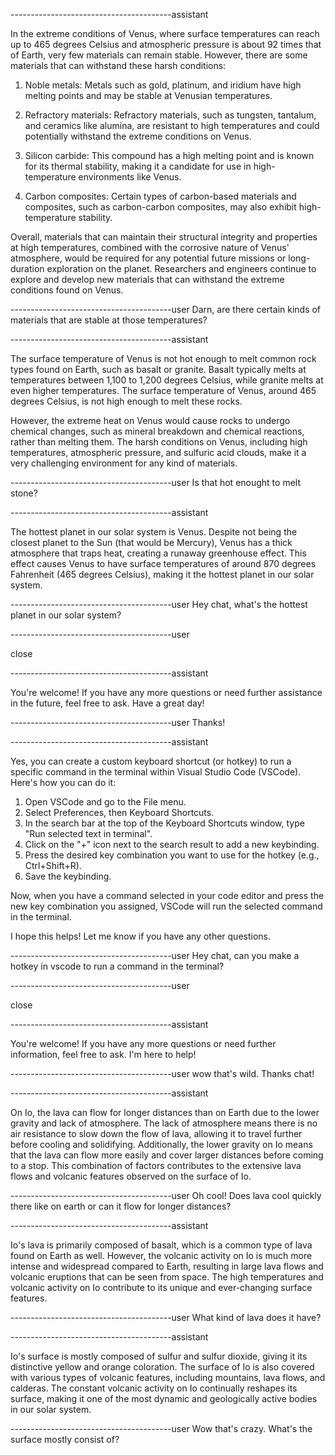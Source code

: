 

----------------------------------------assistant


In the extreme conditions of Venus, where surface temperatures can reach up to 465 degrees Celsius and atmospheric pressure is about 92 times that of Earth, very few materials can remain stable. However, there are some materials that can withstand these harsh conditions:

1. Noble metals: Metals such as gold, platinum, and iridium have high melting points and may be stable at Venusian temperatures.

2. Refractory materials: Refractory materials, such as tungsten, tantalum, and ceramics like alumina, are resistant to high temperatures and could potentially withstand the extreme conditions on Venus.

3. Silicon carbide: This compound has a high melting point and is known for its thermal stability, making it a candidate for use in high-temperature environments like Venus.

4. Carbon composites: Certain types of carbon-based materials and composites, such as carbon-carbon composites, may also exhibit high-temperature stability.

Overall, materials that can maintain their structural integrity and properties at high temperatures, combined with the corrosive nature of Venus' atmosphere, would be required for any potential future missions or long-duration exploration on the planet. Researchers and engineers continue to explore and develop new materials that can withstand the extreme conditions found on Venus.

----------------------------------------user
Darn, are there certain kinds of materials that are stable at those temperatures?

----------------------------------------assistant


The surface temperature of Venus is not hot enough to melt common rock types found on Earth, such as basalt or granite. Basalt typically melts at temperatures between 1,100 to 1,200 degrees Celsius, while granite melts at even higher temperatures. The surface temperature of Venus, around 465 degrees Celsius, is not high enough to melt these rocks.

However, the extreme heat on Venus would cause rocks to undergo chemical changes, such as mineral breakdown and chemical reactions, rather than melting them. The harsh conditions on Venus, including high temperatures, atmospheric pressure, and sulfuric acid clouds, make it a very challenging environment for any kind of materials.

----------------------------------------user
Is that hot enought to melt stone?

----------------------------------------assistant


The hottest planet in our solar system is Venus. Despite not being the closest planet to the Sun (that would be Mercury), Venus has a thick atmosphere that traps heat, creating a runaway greenhouse effect. This effect causes Venus to have surface temperatures of around 870 degrees Fahrenheit (465 degrees Celsius), making it the hottest planet in our solar system.

----------------------------------------user
Hey chat, what's the hottest planet in our solar system?

----------------------------------------user

close

----------------------------------------assistant


You're welcome! If you have any more questions or need further assistance in the future, feel free to ask. Have a great day!

----------------------------------------user
Thanks!

----------------------------------------assistant


Yes, you can create a custom keyboard shortcut (or hotkey) to run a specific command in the terminal within Visual Studio Code (VSCode). Here's how you can do it:

1. Open VSCode and go to the File menu.
2. Select Preferences, then Keyboard Shortcuts.
3. In the search bar at the top of the Keyboard Shortcuts window, type "Run selected text in terminal".
4. Click on the "+" icon next to the search result to add a new keybinding.
5. Press the desired key combination you want to use for the hotkey (e.g., Ctrl+Shift+R).
6. Save the keybinding.

Now, when you have a command selected in your code editor and press the new key combination you assigned, VSCode will run the selected command in the terminal.

I hope this helps! Let me know if you have any other questions.

----------------------------------------user
Hey chat, can you make a hotkey in vscode to run a command in the terminal?

----------------------------------------user

close

----------------------------------------assistant


You're welcome! If you have any more questions or need further information, feel free to ask. I'm here to help!

----------------------------------------user
wow that's wild. Thanks chat!

----------------------------------------assistant


On Io, the lava can flow for longer distances than on Earth due to the lower gravity and lack of atmosphere. The lack of atmosphere means there is no air resistance to slow down the flow of lava, allowing it to travel further before cooling and solidifying. Additionally, the lower gravity on Io means that the lava can flow more easily and cover larger distances before coming to a stop. This combination of factors contributes to the extensive lava flows and volcanic features observed on the surface of Io.

----------------------------------------user
Oh cool! Does lava cool quickly there like on earth or can it flow for longer distances?

----------------------------------------assistant


Io's lava is primarily composed of basalt, which is a common type of lava found on Earth as well. However, the volcanic activity on Io is much more intense and widespread compared to Earth, resulting in large lava flows and volcanic eruptions that can be seen from space. The high temperatures and volcanic activity on Io contribute to its unique and ever-changing surface features.

----------------------------------------user
What kind of lava does it have?

----------------------------------------assistant


Io's surface is mostly composed of sulfur and sulfur dioxide, giving it its distinctive yellow and orange coloration. The surface of Io is also covered with various types of volcanic features, including mountains, lava flows, and calderas. The constant volcanic activity on Io continually reshapes its surface, making it one of the most dynamic and geologically active bodies in our solar system.

----------------------------------------user
Wow that's crazy. What's the surface mostly consist of?

